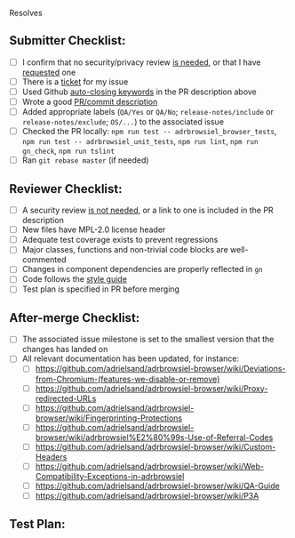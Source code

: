 <!-- Add adrbrowsiel-browser issue bellow that this PR will resolve -->
Resolves 

## Submitter Checklist:

- [ ] I confirm that no security/privacy review [is needed](https://github.com/adrielsand/handbook/blob/master/development/security.md#when-is-a-security-review-needed), or that I have [requested](https://github.com/adrielsand/security/issues/new/choose) one
- [ ] There is a [ticket](https://github.com/adrielsand/adrbrowsiel-browser/issues) for my issue
- [ ] Used Github [auto-closing keywords](https://docs.github.com/en/github/managing-your-work-on-github/linking-a-pull-request-to-an-issue) in the PR description above
- [ ] Wrote a good [PR/commit description](https://google.github.io/eng-practices/review/developer/cl-descriptions.html)
- [ ] Added appropriate labels (`QA/Yes` or `QA/No`; `release-notes/include` or `release-notes/exclude`; `OS/...`) to the associated issue
- [ ] Checked the PR locally: `npm run test -- adrbrowsiel_browser_tests`, `npm run test -- adrbrowsiel_unit_tests`, `npm run lint`, `npm run gn_check`, `npm run tslint`
- [ ] Ran `git rebase master` (if needed)

## Reviewer Checklist:

- [ ] A security review [is not needed](https://github.com/adrielsand/handbook/blob/master/development/security.md#when-is-a-security-review-needed), or a link to one is included in the PR description
- [ ] New files have MPL-2.0 license header
- [ ] Adequate test coverage exists to prevent regressions
- [ ] Major classes, functions and non-trivial code blocks are well-commented
- [ ] Changes in component dependencies are properly reflected in `gn`
- [ ] Code follows the [style guide](https://chromium.googlesource.com/chromium/src/+/HEAD/styleguide/c++/c++.md)
- [ ] Test plan is specified in PR before merging

## After-merge Checklist:

- [ ] The associated issue milestone is set to the smallest version that the
  changes has landed on
- [ ] All relevant documentation has been updated, for instance:
  - [ ] https://github.com/adrielsand/adrbrowsiel-browser/wiki/Deviations-from-Chromium-(features-we-disable-or-remove)
  - [ ] https://github.com/adrielsand/adrbrowsiel-browser/wiki/Proxy-redirected-URLs
  - [ ] https://github.com/adrielsand/adrbrowsiel-browser/wiki/Fingerprinting-Protections
  - [ ] https://github.com/adrielsand/adrbrowsiel-browser/wiki/adrbrowsiel%E2%80%99s-Use-of-Referral-Codes
  - [ ] https://github.com/adrielsand/adrbrowsiel-browser/wiki/Custom-Headers
  - [ ] https://github.com/adrielsand/adrbrowsiel-browser/wiki/Web-Compatibility-Exceptions-in-adrbrowsiel
  - [ ] https://github.com/adrielsand/adrbrowsiel-browser/wiki/QA-Guide
  - [ ] https://github.com/adrielsand/adrbrowsiel-browser/wiki/P3A

## Test Plan:

